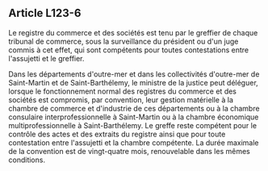 Article L123-6
----
Le registre du commerce et des sociétés est tenu par le greffier de chaque
tribunal de commerce, sous la surveillance du président ou d'un juge commis à
cet effet, qui sont compétents pour toutes contestations entre l'assujetti et le
greffier.

Dans les départements d'outre-mer et dans les collectivités d'outre-mer de
Saint-Martin et de Saint-Barthélemy, le ministre de la justice peut déléguer,
lorsque le fonctionnement normal des registres du commerce et des sociétés est
compromis, par convention, leur gestion matérielle à la chambre de commerce et
d'industrie de ces départements ou à la chambre consulaire interprofessionnelle
à Saint-Martin ou à la chambre économique multiprofessionnelle à
Saint-Barthélemy. Le greffe reste compétent pour le contrôle des actes et des
extraits du registre ainsi que pour toute contestation entre l'assujetti et la
chambre compétente. La durée maximale de la convention est de vingt-quatre mois,
renouvelable dans les mêmes conditions.
